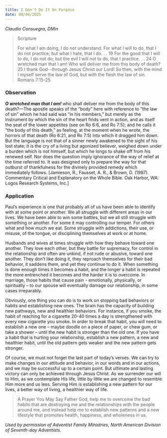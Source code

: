 ```yaml
---
title: I Don't Do It On Purpose
date: 08/04/2025
---
```


_Claudio Consuegra, DMin_

> <p>Scripture</p>
> For what I am doing, I do not understand. For what I will to do, that I do not practice; but what I hate, that I do. . . 19 For the good that I will to do, I do not do; but the evil I will not to do, that I practice. . . 24 O wretched man that I am! Who will deliver me from this body of death? 25 I thank God--through Jesus Christ our Lord! So then, with the mind I myself serve the law of God, but with the flesh the law of sin. Romans 7:15-25

### Observation

**_O wretched man that I am!_** who shall deliver me from the body of this death?—The apostle speaks of the “body” here with reference to “the law of sin” which he had said was “in his members,” but merely as the instrument by which the sin of the heart finds vent in action, and as itself the seat of the lower appetites (see on Ro 6:6, and Ro 7:5); and he calls it “the body of this death,” as feeling, at the moment when he wrote, the horrors of that death (Ro 6:21, and Ro 7:5) into which it dragged him down. But the language is not that of a sinner newly awakened to the sight of his lost state; it is the cry of a living but agonized believer, weighed down under a burden which is not himself, but which he longs to shake off from his renewed self. Nor does the question imply ignorance of the way of relief at the time referred to. It was designed only to prepare the way for that outburst of thankfulness for the divinely provided remedy which immediately follows. [Jamieson, R., Fausset, A. R., & Brown, D. (1997). Commentary Critical and Explanatory on the Whole Bible. Oak Harbor, WA: Logos Research Systems, Inc.]

### Application

Paul’s experience is one that probably all of us have been able to identify with at some point or another. We all struggle with different areas in our lives. We have been able to win some battles, but we all still struggle with something or another. For some it may controlling our temper. For others what and how much we eat. Some struggle with addictions, their use, or misuse, of the tongue, or disciplining themselves at work or at home.

Husbands and wives at times struggle with how they behave toward one another. They love each other, but they battle for supremacy, for control in the relationship and often are unkind, if not rude or abusive, toward one another. They don’t like doing it, they reproach themselves for their bad behavior, it saddens them, and yet they continue to do it. When something is done enough times it becomes a habit, and the longer a habit is repeated the more entrenched it becomes and the harder it is to overcome. In marriage, those habits that cause pain - emotionally, physically, or spiritually – to our spouse will eventually damage our relationship, in some cases irreparably.

Obviously, one thing you can do is to work on stopping bad behaviors or habits and establishing new ones. The brain has the capacity of building new pathways, new and healthier behaviors. For instance, if you smoke, the habit of reaching for a cigarette 20-40 times a day is strengthened with every new cigarette you smoke. In order to break that habit, you will need to establish a new one – maybe doodle on a piece of paper, or chew gum, or take a shower – until the new habit is stronger than the old one. If you have a habit that is hurting your relationship, establish a new pattern, a new and healthier habit, until the old pattern gets weaker and the new pattern gets stronger.

Of course, we must not forget the last part of today’s verses. We can try to make changes in our attitude and behavior, in our words and in our actions, and we may be successful up to a certain point. But ultimate and lasting victory can only be achieved through Jesus Christ. As we surrender our will to Him, as we contemplate His life, little by little we are changed to resemble Him more and us less. Serving Him is establishing a new pattern for our lives, a better way of living, a healthier way of life.

> <callout>A Prayer You May Say</callout>
> Father God, help me to overcome the bad habits that are destroying me and the relationships with the people around me, and instead help me to establish new patterns and a new lifestyle that promotes health, happiness, and wholeness in us.

_Used by permission of Adventist Family Ministries, North American Division of Seventh-day Adventists._